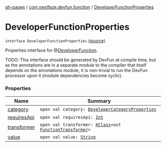 [gh-pages](../../index.md) / [com.nextfaze.devfun.function](../index.md) / [DeveloperFunctionProperties](./index.md)

# DeveloperFunctionProperties

`interface DeveloperFunctionProperties` [(source)](https://github.com/NextFaze/dev-fun/tree/master/devfun-annotations/src/main/java/com/nextfaze/devfun/function/DeveloperFunction.kt#L202)

Properties interface for @[DeveloperFunction](../-developer-function/index.md).

TODO: This interface should be generated by DevFun at compile time, but as the annotations are in a separate module to the compiler
that itself depends on the annotations module, it is non-trivial to run the DevFun processor upon it (module dependencies become cyclic).

### Properties

| Name | Summary |
|---|---|
| [category](category.md) | `open val category: `[`DeveloperCategoryProperties`](../../com.nextfaze.devfun.category/-developer-category-properties/index.md) |
| [requiresApi](requires-api.md) | `open val requiresApi: `[`Int`](https://kotlinlang.org/api/latest/jvm/stdlib/kotlin/-int/index.html) |
| [transformer](transformer.md) | `open val transformer: `[`KClass`](https://kotlinlang.org/api/latest/jvm/stdlib/kotlin.reflect/-k-class/index.html)`<out `[`FunctionTransformer`](../-function-transformer/index.md)`>` |
| [value](value.md) | `open val value: `[`String`](https://kotlinlang.org/api/latest/jvm/stdlib/kotlin/-string/index.html) |
